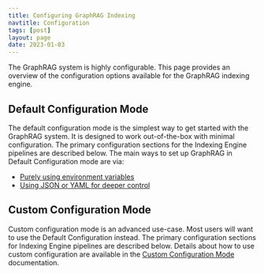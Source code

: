 ```yaml
---
title: Configuring GraphRAG Indexing
navtitle: Configuration
tags: [post]
layout: page
date: 2023-01-03
---
```


The GraphRAG system is highly configurable. This page provides an overview of the configuration options available for the GraphRAG indexing engine.

## Default Configuration Mode

The default configuration mode is the simplest way to get started with the GraphRAG system. It is designed to work out-of-the-box with minimal configuration. The primary configuration sections for the Indexing Engine pipelines are described below. The main ways to set up GraphRAG in Default Configuration mode are via: 

* [Purely using environment variables](../env_vars)
* [Using JSON or YAML for deeper control](../json_yaml)

## Custom Configuration Mode

Custom configuration mode is an advanced use-case. Most users will want to use the Default Configuration instead. The primary configuration sections for Indexing Engine pipelines are described below. Details about how to use custom configuration are available in the [Custom Configuration Mode](../custom) documentation.